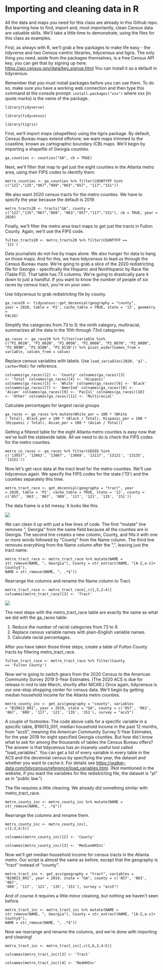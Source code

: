 # Importing and cleaning data in R

All the data and maps you need for this class are already in this Github repo. But learning how to find, import and, most importantly, clean Census data are valuable skills. We'll take a little time to demonstrate, using the files for this class as examples.

First, as always with R, we'll grab a few packages to make life easy - the tidyverse and two Census-centric libraries, tidycensus and tigris. The only thing you need, aside from the packages themselves, is a free Census API key; you can get that by signing up here: <https://api.census.gov/data/key_signup.html> You can install it as a default in tidycensus.

Remember that you must install packages before you can use them. To do so, make sure you have a working web connection and then type this command at the console prompt: <code>install.packages("xxx")</code> where xxx (in quote marks) is the name of the package.

<code>library(tidyverse)</code>

<code>library(tidycensus)</code>

<code>library(tigris)</code>

First, we'll import maps (shapefiles) using the tigris package. By default, Census Bureau maps extend offshore; we want maps trimmed to the coastline, known as cartographic boundary (CB) maps. We'll begin by importing a shapefile of Georgia counties.

<code>ga_counties <- counties("GA", cb = TRUE)</code>

Next, we'll filter that map to get just the eight counties in the Atlanta metro area, using their FIPS codes to identify them.

<code>metro_counties <- ga_counties %>% 
  filter(COUNTYFP %in% c("121","135","067","089","063","057",
  "117","151"))</code>

We also want 2020 census tracts for the metro counties. We have to specify the year because the default is 2019.

<code>metro_tracts20 <- tracts("GA", county = c("121","135","067","089",
                                          "063","057","117","151"), 
                        cb = TRUE, year = 2020)</code>

Finally, we'll filter the metro area tract maps to get just the tracts in Fulton County. Again, we'll use the FIPS code.

<code>fulton_tracts20 <- metro_tracts20 %>% 
  filter(COUNTYFP == '121')</code>

Data journalists do not live by maps alone. We also hunger for data to hang on those maps. And for this, we have tidycensus to lead us through the Census Bureau maze. We're going to grab a slice of the 2020 redistricting file for Georgia - specifically the Hispanic and NonHispanic by Race file (Table P2). That table has 73 columns. We're going to drastically pare it down to just a handful. If you want to know the number of people of six races by census tract, you're on your own.

Use tidycensus to grab redistricting file by county.
  
<code>ga_race20 <- tidycensus::get_decennial(geography = "county", 
                                       year = 2020,
                                       table = 'P2',
                                       cache_table = TRUE,
                                       state = '13',
                   geometry = FALSE)</code> 

Simplify the categories from 73 to 9; the ninth category, multiracial, summarizes all the data in the 10th through 73rd categories.
  
<code>ga_races <- ga_race20 %>% 
  filter(variable %in% c("P2_001N", "P2_002N", "P2_005N", "P2_006N",
                         "P2_007N", "P2_008N", "P2_009N",
                          "P2_010N", "P2_011N")) %>% 
  pivot_wider(names_from = variable, values_from = value)</code>

Replace census variables with labels. Use `load_variables(2020, 'pl', cache=TRUE)` for reference.

<code>colnames(ga_races)[2] <- 'County'
colnames(ga_races)[3] <- 'Total'
colnames(ga_races)[4] <- 'Hispanic'
colnames(ga_races)[5] <- 'White'
colnames(ga_races)[6] <- 'Black'
colnames(ga_races)[7] <- 'AmerInd'
colnames(ga_races)[8] <- 'Asian'
colnames(ga_races)[9] <- 'PacIsl'
colnames(ga_races)[10] <- 'Other' 
                          colnames(ga_races)[11] <- 'Multiracial'</code>

Calculate percentages for largest racial groups
  
<code>ga_races <- ga_races %>% 
  mutate(White_per = 100 * (White / Total),
         Black_per = 100 * (Black / Total),
         Hispanic_per = 100 * (Hispanic / Total),
  Asian_per = 100 * (Asian / Total))</code>
         
Getting a filtered table for the eight Atlanta metro counties is easy now that we've built the statewide table. All we need to do is check the FIPS codes for the metro counties.

<code>metro_co_races <- ga_races %>% 
  filter(GEOID %in% c('13057', '13063', '13067', '13089', '13117',
  '13121', '13135', '13151'))</code>
                      
Now let's get race data at the tract level for the metro counties. We'll use tidycensus again. We specify the FIPS codes for the state ('13') and the counties separately this time.

<code>metro_tract_race <- get_decennial(geography = "tract", 
                                year = 2020,
                                table = 'P2',
                                cache_table = TRUE,
                                state = '13',
                                county = c('057', '063', 
                                           '067', '089', 
                                           '117',
                                           '121', '135', 
                          '151'))</code>
                                           
The data frame is a bit messy. It looks like this.

![](https://github.com/roncampbell/NICAR2022/blob/images/metro_tract_race.png)

We can clean it up with just a few lines of code. The first "mutate" line removes ", Georgia" from the name field because all the counties are in Georgia. The second line creates a new column, County, and fills it with one or more words followed by "County" from the Name column. The third line removes everything from the Name column after the ",", leaving just the tract name. 

<code>metro_tract_race <- metro_tract_race %>% 
  mutate(NAME = str_remove(NAME, ", Georgia"),
         County = str_extract(NAME, "[A-Z,a-z]+ County$"),
  NAME = str_remove(NAME, ", .*$"))</code>

Rearrange the columns and rename the Name column to Tract.
  
<code>metro_tract_race <- metro_tract_race[,c(1,5,2:4)]</code>
<code>colnames(metro_tract_race)[3] <- 'Tract'</code>

![](https://github.com/roncampbell/NICAR2022/blob/images/metro_tract_race2.png)

The next steps with the metro_tract_race table are exactly the same as what we did with the ga_races table:
  
  1) Reduce the number of racial categories from 73 to 9. 
  2) Replace census variable names with plain-English variable names.
  3) Calculate racial percentages.
  
After you have taken those three steps, create a table of Fulton County tracts by filtering metro_tract_race.
  
<code>fulton_tract_race <- metro_tract_race %>% 
  filter(County == 'Fulton County')</code>
  
Now we're going to switch gears from the 2020 Census to the American Community Survey 2019 5-Year Estimates. (The 2020 ACS is due for release in mid to late March, shortly after NICAR.) Once again, tidycensus is our one-stop shopping center for census data. We'll begin by getting median household income for the Atlanta metro counties.
  
<code>metro_county_inc <- get_acs(geography = "county",
                            variables = "B19013_001",
                            year = 2019,
                            state = "GA",
                            county = c('057', '063', '067', '089',
                                       '117', '121', '135', '151'),
                          survey = "acs5")</code>
  
A couple of footnotes: The code above calls for a specific variable in a specific table, B19013_001, median household income in the past 12 months, from "acs5", meaning the American Community Survey 5-Year Estimates, for the year 2019 for eight specified Georgia counties. But how did I know what to ask for among the thousands of tables the Census Bureau offers? The answer is that tidycensus has an insanely useful tool called "load_variables". You can get a list of every variable in every table in the ACS and the decennial census by specifying the year, the dataset and whether you want to cache it. For details see <https://walker-data.com/tidycensus/reference/load_variables.html>. (Not mentioned in the website, if you want the variables for the redistricting file, the dataset is "pl" as in "public law.")

The file requires a little cleaning. We already did something similar with metro_tract_race. 
  
<code>metro_county_inc <- metro_county_inc %>% 
  mutate(NAME = str_remove(NAME, ", .*$"))</code>
  
Rearrange the columns and rename them.
  
<code>metro_county_inc <- metro_county_inc[, c(1:2,4:5)]</code>
  
<code>colnames(metro_county_inc)[2] <- 'County'</code>
  
<code>colnames(metro_county_inc)[3] <- 'MedianHHInc'</code>
    
Now we'll get median household income for census tracts in the Atlanta metro. Our script is almost the same as before, except that the geography is "tract" instead of "county".
  
<code>metro_tract_inc <- get_acs(geography = "tract",
                           variables = "B19013_001",
                           year = 2019,
                           state = "GA",
                           county = c('057', '063', '067', '089',
                                      '117', '121', '135', '151'),
                         survey = "acs5")</code>
  
And of course it requires a little minor cleaning, but nothing we haven't seen before.
  
<code>metro_tract_inc <- metro_tract_inc %>% 
  mutate(NAME = str_remove(NAME, ", Georgia"),
         County = str_extract(NAME, "[A-Z,a-z]+ County$"),
  NAME = str_remove(NAME, ", .*$"))</code>
  
Now we rearrange and rename the columns, and we're done with importing and cleaning!
  
<code>metro_tract_inc <- metro_tract_inc[,c(1,6,2,4:5)]</code>
    
<code>colnames(metro_tract_inc)[3] <- 'Tract'</code>
  
<code>colnames(metro_tract_inc)[4] <- 'MedHHInc'</code>

